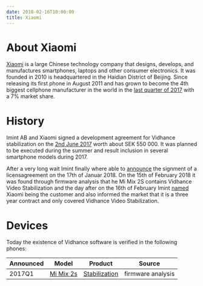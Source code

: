 ```yaml
---
date: 2018-02-16T10:00:00
title: Xiaomi
---
```

# About Xiaomi

[Xiaomi][XIAOMI] is a large Chinese technology company that designs, develops, and manufactures smartphones, laptops and other consumer electronics. It was founded in 2010 is headquartered in the Haidian District of Beijing. Since releasing its first phone in August 2011 and has grown to become the 4th biggest cellphone manufacturer in the world in the [last quarter of 2017](https://www.statista.com/statistics/271496/global-market-share-held-by-smartphone-vendors-since-4th-quarter-2009/) with a 7% market share.

# History
Imint AB and Xiaomi signed a development agreement for Vidhance stabilization on the [2nd June 2017][CISION_20170602] worth about SEK 550 000. It was planned to be executed during the summer and result inclusion in several smartphone models during 2017.

After a very long wait Imint finally where able to [announce][CISION_20180117] the signment of a licensagreement on the 17th of Januar 2018. On the 15th of February 2018 it was found through firmware analysis that he Mi Mix 2S contains Vidhance Video Stabilization and the day after on the 16th of February Imint [named][CISION_20180216] Xiaomi being the customer and also informed the market that it is a three year contract and only covered Vidhance Video Stabilization.

# Devices
Today the existence of Vidhance software is verified in the following phones:

| Announced | Model                                   | Product                  | Source            |
| --------- | --------------------------------------- | ------------------------ | ----------------- |
| 2017Q1    | [Mi Mix 2s][MI_MIX_2S]                  | [Stabilization][VH_STAB] | firmware analysis |

[XIAOMI]: https://en.wikipedia.org/wiki/Xiaomi
[MI_MIX_2S]: http://www.mi.com/en/mix2s
[CISION_20170602]: http://news.cision.com/se/imint/r/imint-tecknar-utvecklingsavtal-med-ny-kinesisk-kund,c2270569
[CISION_20180117]: http://news.cision.com/se/imint/r/imint-tecknar-trearigt-licens--och-supportavtal-med-kinesisk-kund,c2425350
[CISION_20180216]: http://news.cision.com/se/imint/r/imint-och-xiaomi-tecknar-licensavtal-for-videostabilisering,c2453979
[VH_STAB]: http://vidhance.com/solutions/video-stabilization/
